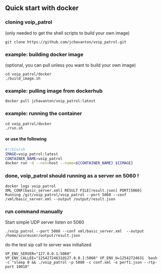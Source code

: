 ## Quick start with docker

### cloning voip_patrol
(only needed to get the shell scripts to build your own image)
```
git clone https://github.com/jchavanton/voip_patrol.git
```

### example: building docker image
(optional, you can pull unless you want to build your own image)
```
cd voip_patrol/docker
./build_image.sh
```

### example: pulling image from dockerhub
```
docker pull jchavanton/voip_patrol:latest
```

### example: running the container
```
cd voip_patrol/docker
./run.sh
```
#### or use the following
```bash
#!/bin/sh
IMAGE=voip_patrol:latest
CONTAINER_NAME=voip_patrol
docker run -d --net=host --name=${CONTAINER_NAME} ${IMAGE}
```

### done, voip_patrol should running as a server on 5060 !
```
docker logs voip_patrol
XML_CONF[basic_server.xml] RESULT FILE[result.json] PORT[5060]
Running /git/voip_patrol/voip_patrol --port 5060 --conf /xml/basic_server.xml --output /output/result.json
```


### run command manually

Start simple UDP server listen on 5060 

`./voip_patrol --port 5060 --conf xml/basic_server.xml  --output /home/azureuser/output/result.json`

do the test sip call to server was initialized 

`VP_ENV_SERVER="127.0.0.1:5060" VP_ENV_CALLEE="12542724631@127.0.0.1:5060" VP_ENV_U=12542724631  bash -c "sleep 0 && ./voip_patrol -p 5080 -c conf.xml -o perf1.json --rtp-port 10010"`
